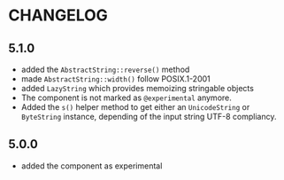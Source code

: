 CHANGELOG
=========

5.1.0
-----

 * added the `AbstractString::reverse()` method
 * made `AbstractString::width()` follow POSIX.1-2001
 * added `LazyString` which provides memoizing stringable objects
 * The component is not marked as `@experimental` anymore.
 * Added the `s()` helper method to get either an `UnicodeString` or `ByteString` instance,
   depending of the input string UTF-8 compliancy.

5.0.0
-----

 * added the component as experimental
